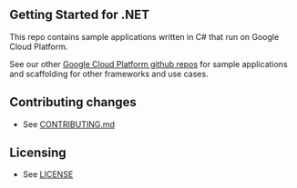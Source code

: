 ## Getting Started for .NET

This repo contains sample applications written in C# that run on Google Cloud Platform.

See our other [Google Cloud Platform github
repos](https://github.com/GoogleCloudPlatform) for sample applications and
scaffolding for other frameworks and use cases.


## Contributing changes

* See [CONTRIBUTING.md](CONTRIBUTING.md)

## Licensing

* See [LICENSE](LICENSE)
